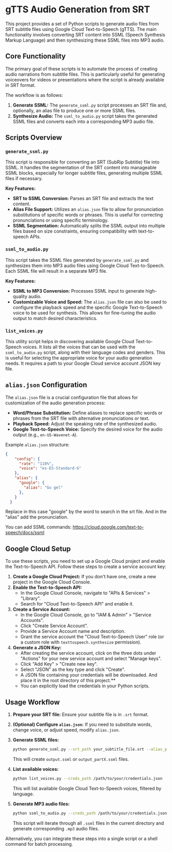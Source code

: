 # gTTS Audio Generation from SRT

This project provides a set of Python scripts to generate audio files from SRT subtitle files using Google Cloud Text-to-Speech (gTTS). The main functionality involves converting SRT content into SSML (Speech Synthesis Markup Language) and then synthesizing these SSML files into MP3 audio.

## Core Functionality

The primary goal of these scripts is to automate the process of creating audio narrations from subtitle files. This is particularly useful for generating voiceovers for videos or presentations where the script is already available in SRT format.

The workflow is as follows:
1. **Generate SSML:** The `generate_ssml.py` script processes an SRT file and, optionally, an alias file to produce one or more SSML files.
2. **Synthesize Audio:** The `ssml_to_audio.py` script takes the generated SSML files and converts each into a corresponding MP3 audio file.

## Scripts Overview

### `generate_ssml.py`

This script is responsible for converting an SRT (SubRip Subtitle) file into SSML. It handles the segmentation of the SRT content into manageable SSML blocks, especially for longer subtitle files, generating multiple SSML files if necessary.

**Key Features:**
- **SRT to SSML Conversion:** Parses an SRT file and extracts the text content.
- **Alias File Support:** Utilizes an `alias.json` file to allow for pronunciation substitutions of specific words or phrases. This is useful for correcting pronunciations or using specific terminology.
- **SSML Segmentation:** Automatically splits the SSML output into multiple files based on size constraints, ensuring compatibility with text-to-speech APIs.

### `ssml_to_audio.py`

This script takes the SSML files generated by `generate_ssml.py` and synthesizes them into MP3 audio files using Google Cloud Text-to-Speech. Each SSML file will result in a separate MP3 file.

**Key Features:**
- **SSML to MP3 Conversion:** Processes SSML input to generate high-quality audio.
- **Customizable Voice and Speed:** The `alias.json` file can also be used to configure the playback speed and the specific Google Text-to-Speech voice to be used for synthesis. This allows for fine-tuning the audio output to match desired characteristics.

### `list_voices.py`

This utility script helps in discovering available Google Cloud Text-to-Speech voices. It lists all the voices that can be used with the `ssml_to_audio.py` script, along with their language codes and genders. This is useful for selecting the appropriate voice for your audio generation needs. It requires a path to your Google Cloud service account JSON key file.

## `alias.json` Configuration

The `alias.json` file is a crucial configuration file that allows for customization of the audio generation process:

- **Word/Phrase Substitution:** Define aliases to replace specific words or phrases from the SRT file with alternative pronunciations or text.
- **Playback Speed:** Adjust the speaking rate of the synthesized audio.
- **Google Text-to-Speech Voice:** Specify the desired voice for the audio output (e.g., `en-US-Wavenet-A`).

Example `alias.json` structure:

```json
{
    "config": {
      "rate": "110%",
      "voice": "es-ES-Standard-G"
    },
    "alias": {
      "google": {  
        "alias": "Gu gel"
      },
    }
  }
```
Replace in this case "google" by the word to search in the srt file. And in the "alias" add the pronunciation.

You can add SSML commands:  https://cloud.google.com/text-to-speech/docs/ssml
 

## Google Cloud Setup

To use these scripts, you need to set up a Google Cloud project and enable the Text-to-Speech API. Follow these steps to create a service account key:

1.  **Create a Google Cloud Project:** If you don't have one, create a new project in the Google Cloud Console.
2.  **Enable the Text-to-Speech API:**
    *   In the Google Cloud Console, navigate to "APIs & Services" > "Library".
    *   Search for "Cloud Text-to-Speech API" and enable it.
3.  **Create a Service Account:**
    *   In the Google Cloud Console, go to "IAM & Admin" > "Service Accounts".
    *   Click "Create Service Account".
    *   Provide a Service Account name and description.
    *   Grant the service account the "Cloud Text-to-Speech User" role (or a custom role with `texttospeech.synthesize` permission).
4.  **Generate a JSON Key:**
    *   After creating the service account, click on the three dots under "Actions" for your new service account and select "Manage keys".
    *   Click "Add Key" > "Create new key".
    *   Select "JSON" as the key type and click "Create".
    *   A JSON file containing your credentials will be downloaded. And place it in the root directory of this project.**
    *   You can explicitly load the credentials in your Python scripts.

## Usage Workflow

1. **Prepare your SRT file:** Ensure your subtitle file is in `.srt` format.
2. **(Optional) Configure `alias.json`:** If you need to substitute words, change voice, or adjust speed, modify `alias.json`.
3. **Generate SSML files:**
   ```bash
   python generate_ssml.py --srt_path your_subtitle_file.srt --alias_path alias.json --output_ssml_path output.ssml
   ```
   This will create `output.ssml` or `output_partX.ssml` files.
4. **List available voices:**
   ```bash
   python list_voices.py --creds_path /path/to/your/credentials.json
   ```
   This will list available Google Cloud Text-to-Speech voices, filtered by language.

5. **Generate MP3 audio files:**
   ```bash
   python ssml_to_audio.py --creds_path /path/to/your/credentials.json
   ```
   This script will iterate through all `.ssml` files in the current directory and generate corresponding `.mp3` audio files.

Alternatively, you can integrate these steps into a single script or a shell command for batch processing.
